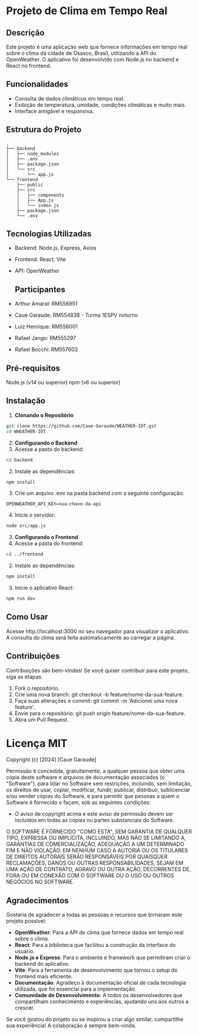 # Projeto de Clima em Tempo Real

## Descrição
Este projeto é uma aplicação web que fornece informações em tempo real sobre o clima da cidade de Osasco, Brasil, utilizando a API do OpenWeather. O aplicativo foi desenvolvido com Node.js no backend e React no frontend.

## Funcionalidades
- Consulta de dados climáticos em tempo real.
- Exibição de temperatura, umidade, condições climáticas e muito mais.
- Interface amigável e responsiva.

## Estrutura do Projeto
```plaintext
.
├── backend
│   ├── node_modules
│   ├── .env
│   ├── package.json
│   └── src
│       └── app.js
└── frontend
    ├── public
    ├── src
    │   ├── components
    │   ├── App.js
    │   └── index.js
    ├── package.json
    └── .env
```
## Tecnologias Utilizadas
- Backend: Node.js, Express, Axios
- Frontend: React, Vite
- API: OpenWeather

  ## Participantes

- Arthur Amaral: RM556951
- Caue Garaude: RM554838 - Turma 1ESPV noturno
- Luiz Henrique: RM556001
- Rafael Jango: RM555297
- Rafael Bocchi: RM557603
  
## Pré-requisitos
Node.js (v14 ou superior)
npm (v6 ou superior)

## Instalação
1. **Clonando o Repositório**
```bash
git clone https://github.com/Caue-Garaude/WEATHER-IOT.git
cd WHEATHER-IOT
```
2. **Configurando o Backend**
1. Acesse a pasta do backend:
```bash
cd backend
```
2. Instale as dependências:
```bash
npm install
```
3. Crie um arquivo .env na pasta backend com a seguinte configuração:
```plaintext
OPENWEATHER_API_KEY=sua-chave-da-api
```
4. Inicie o servidor:
```bash
node src/app.js
```
3. **Configurando o Frontend**
1. Acesse a pasta do frontend:
```bash
cd ../frontend
```
2. Instale as dependências:
```bash
npm install
```
3. Inicie o aplicativo React:
```bash
npm run dev
```
## Como Usar
Acesse http://localhost:3000 no seu navegador para visualizar o aplicativo.
A consulta do clima será feita automaticamente ao carregar a página.

## Contribuições
Contribuições são bem-vindas! Se você quiser contribuir para este projeto, siga as etapas:

1. Fork o repositório.
2. Crie uma nova branch: git checkout -b feature/nome-da-sua-feature.
3. Faça suas alterações e commit: git commit -m 'Adicionei uma nova feature'.
4. Envie para o repositório: git push origin feature/nome-da-sua-feature.
5. Abra um Pull Request.

# Licença MIT

Copyright (c) [2024] [Caue Garaude]

Permissão é concedida, gratuitamente, a qualquer pessoa que obter uma cópia deste software e arquivos de documentação associados (o "Software"), para lidar no Software sem restrições, incluindo, sem limitação, os direitos de usar, copiar, modificar, fundir, publicar, distribuir, sublicenciar e/ou vender cópias do Software, e para permitir que pessoas a quem o Software é fornecido o façam, sob as seguintes condições:

- O aviso de copyright acima e este aviso de permissão devem ser incluídos em todas as cópias ou partes substanciais do Software.

O SOFTWARE É FORNECIDO "COMO ESTÁ", SEM GARANTIA DE QUALQUER TIPO, EXPRESSA OU IMPLÍCITA, INCLUINDO, MAS NÃO SE LIMITANDO A, GARANTIAS DE COMERCIALIZAÇÃO, ADEQUAÇÃO A UM DETERMINADO FIM E NÃO VIOLAÇÃO. EM NENHUM CASO A AUTORIA OU OS TITULARES DE DIREITOS AUTORAIS SERÃO RESPONSÁVEIS POR QUAISQUER RECLAMAÇÕES, DANOS OU OUTRAS RESPONSABILIDADES, SEJAM EM UMA AÇÃO DE CONTRATO, AGRAVO OU OUTRA AÇÃO, DECORRENTES DE, FORA OU EM CONEXÃO COM O SOFTWARE OU O USO OU OUTROS NEGÓCIOS NO SOFTWARE.



## Agradecimentos

Gostaria de agradecer a todas as pessoas e recursos que tornaram este projeto possível:

- **OpenWeather**: Para a API de clima que fornece dados em tempo real sobre o clima.
- **React**: Para a biblioteca que facilitou a construção da interface do usuário.
- **Node.js e Express**: Para o ambiente e framework que permitiram criar o backend do aplicativo.
- **Vite**: Para a ferramenta de desenvolvimento que tornou o setup do frontend mais eficiente.
- **Documentação**: Agradeço à documentação oficial de cada tecnologia utilizada, que foi essencial para a implementação.
- **Comunidade de Desenvolvimento**: A todos os desenvolvedores que compartilham conhecimento e experiências, ajudando uns aos outros a crescer.

Se você gostou do projeto ou se inspirou a criar algo similar, compartilhe sua experiência! A colaboração é sempre bem-vinda.
